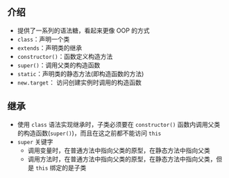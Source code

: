 ## 介绍

+ 提供了一系列的语法糖，看起来更像 OOP 的方式
+ `class`：声明一个类
+ `extends`：声明类的继承
+ `constructor()`：函数定义构造方法
+ `super()`：调用父类的构造函数
+ `static`：声明类的静态方法(即构造函数的方法)
+ `new.target`： 访问创建实例时调用的构造函数




## 继承

+ 使用 `class` 语法实现继承时，子类必须要在 `constructor()` 函数内调用父类的构造函数(`super()`)，而且在这之前都不能访问 `this`
+ `super` 关键字
  + 调用变量时，在普通方法中指向父类的原型，在静态方法中指向父类
  + 调用方法时，在普通方法中指向父类的原型，在静态方法中指向父类，但是 `this` 绑定的是子类